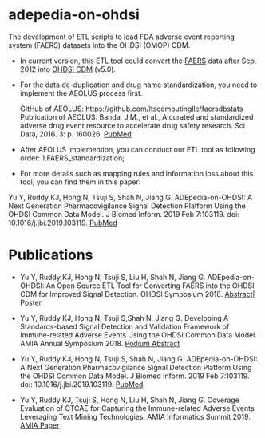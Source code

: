 # adepedia-on-ohdsi
The development of ETL scripts to load FDA adverse event reporting system (FAERS) datasets into the OHDSI (OMOP) CDM.

* In current version, this ETL tool could convert the [FAERS](https://fis.fda.gov/extensions/FPD-QDE-FAERS/FPD-QDE-FAERS.html) data after Sep. 2012 into [OHDSI CDM](https://ohdsi.org/) (v5.0).
  
* For the data de-duplication and drug name standardization, you need to implement the AEOLUS process first.
  
  GitHub of AEOLUS: https://github.com/ltscomputingllc/faersdbstats  
  Publication of AEOLUS: Banda, J.M., et al., A curated and standardized adverse drug event resource to accelerate drug safety research. Sci Data, 2016. 3: p. 160026. [PubMed](https://www.ncbi.nlm.nih.gov/pubmed/27193236)
  
* After AEOLUS implemention, you can conduct our ETL tool as following order: 1.FAERS_standardization; 

* For more details such as mapping rules and information loss about this tool, you can find them in this paper:

Yu Y, Ruddy KJ, Hong N, Tsuji S, Shah N, Jiang G. ADEpedia-on-OHDSI: A Next Generation Pharmacovigilance Signal Detection Platform Using the OHDSI Common Data Model. J Biomed Inform. 2019 Feb 7:103119. doi: 10.1016/j.jbi.2019.103119. [PubMed](https://www.ncbi.nlm.nih.gov/pubmed/30738946)
  
  

# Publications

* Yu Y, Ruddy KJ, Hong N, Tsuji S, Liu H, Shah N, Jiang G. ADEpedia-on-OHDSI: An Open Source ETL Tool for Converting FAERS into the OHDSI CDM for Improved Signal Detection. OHDSI Symposium 2018. [Abstract](https://docs.google.com/document/d/1zz0SjlfiO_np9A7S0ss4ySG_gXY1S6aOwKTrH5XZx3w/edit)| [Poster](https://drive.google.com/drive/folders/1DBPJuD1pnXc6LPYqB4fpy7ohI30Uo4bR) 

* Yu Y, Ruddy KJ, Hong N, Tsuji S,Shah N, Jiang G. Developing A Standards-based Signal Detection and Validation Framework of Immune-related Adverse Events Using the OHDSI Common Data Model. AMIA Annual Symposium 2018. [Podium Abstract](https://symposium2018.zerista.com/event/member/508534)

* Yu Y, Ruddy KJ, Hong N, Tsuji S, Shah N, Jiang G. ADEpedia-on-OHDSI: A Next Generation Pharmacovigilance Signal Detection Platform Using the OHDSI Common Data Model. J Biomed Inform. 2019 Feb 7:103119. doi: 10.1016/j.jbi.2019.103119. [PubMed](https://www.ncbi.nlm.nih.gov/pubmed/30738946)

* Yu Y, Ruddy KJ, Tsuji S, Hong N, Liu H, Shah N, Jiang G. Coverage Evaluation of CTCAE for Capturing the Immune-related Adverse Events Leveraging Text Mining Technologies. AMIA Informatics Summit 2019. [AMIA Paper](https://informaticssummit2019.zerista.com/event/member/542966)
